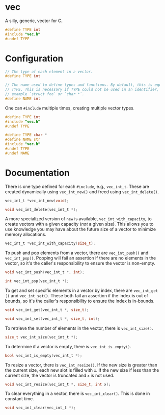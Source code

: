 # vec

A silly, generic, vector for C.

```c
#define TYPE int
#include "vec.h"
#undef TYPE
```

# Configuration

```c
// The type of each element in a vector.
#define TYPE int

// The name used to define types and functions. By default, this is equal to
// TYPE. This is necessary if TYPE could not be used in an identifier, for
// example `struct foo` or `char *`.
#define NAME int
```

One can `#include` multiple times, creating multiple vector types.

```c
#define TYPE int
#include "vec.h"
#undef TYPE

#define TYPE char *
#define NAME str
#include "vec.h"
#undef TYPE
#undef NAME
```

# Documentation

There is one type defined for each `#include`, e.g., `vec_int_t`. These are
created dynamically using `vec_int_new()` and freed using
`vec_int_delete()`.

```c
vec_int_t *vec_int_new(void);

void vec_int_delete(vec_int_t *);
```

A more specialized version of `new` is available, `vec_int_with_capacity`, to
create vectors with a given capacity (*not* a given size). This allows you to
use knowledge you may have about the future size of a vector to minimize memory
allocations.

```c
vec_int_t *vec_int_with_capacity(size_t);
```

To push and pop elements from a vector, there are `vec_int_push()` and
`vec_int_pop()`. Popping will fail an assertion if there are no elements in
the vector, so it's the caller's responsibility to ensure the vector is
non-empty.

```c
void vec_int_push(vec_int_t *, int);

int vec_int_pop(vec_int_t *);
```

To get and set specific elements in a vector by index, there are `vec_int_get
()` and `vec_int_set()`. These both fail an assertion if the index is out of
bounds, so it's the caller's responsibility to ensure the index is
in-bounds.

```c
void vec_int_get(vec_int_t *, size_t);

void vec_int_set(vec_int_t *, size_t, int);
```

To retrieve the number of elements in the vector, there is `vec_int_size()`.

```c
size_t vec_int_size(vec_int_t *);
```

To determine if a vector is empty, there is `vec_int_is_empty()`.

```c
bool vec_int_is_empty(vec_int_t *);
```

To resize a vector, there is `vec_int_resize()`. If the new size is greater
than the current size, each new slot is filled with `x`. If the new size if
less than the current size, the vector is truncated and `x` is not used.

```c
void vec_int_resize(vec_int_t *, size_t, int x);
```

To clear everything in a vector, there is `vec_int_clear()`. This is done in constant time.

```c
void vec_int_clear(vec_int_t *);
```